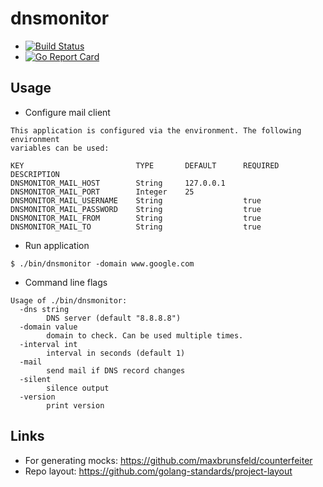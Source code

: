# dnsmonitor

* [![Build Status](https://github.com/felixfriedrich/dnsmonitor/workflows/check-commit/badge.svg)](https://github.com/felixfriedrich/dnsmonitor/actions)
* [![Go Report Card](https://goreportcard.com/badge/github.com/felixfriedrich/dnsmonitor)](https://goreportcard.com/report/github.com/felixfriedrich/dnsmonitor)

## Usage

* Configure mail client
```
This application is configured via the environment. The following environment
variables can be used:

KEY                         TYPE       DEFAULT      REQUIRED    DESCRIPTION
DNSMONITOR_MAIL_HOST        String     127.0.0.1
DNSMONITOR_MAIL_PORT        Integer    25
DNSMONITOR_MAIL_USERNAME    String                  true
DNSMONITOR_MAIL_PASSWORD    String                  true
DNSMONITOR_MAIL_FROM        String                  true
DNSMONITOR_MAIL_TO          String                  true
```

* Run application
```
$ ./bin/dnsmonitor -domain www.google.com
```

* Command line flags
```
Usage of ./bin/dnsmonitor:
  -dns string
    	DNS server (default "8.8.8.8")
  -domain value
    	domain to check. Can be used multiple times.
  -interval int
    	interval in seconds (default 1)
  -mail
    	send mail if DNS record changes
  -silent
    	silence output
  -version
    	print version
```


## Links
* For generating mocks: https://github.com/maxbrunsfeld/counterfeiter
* Repo layout: https://github.com/golang-standards/project-layout
